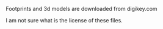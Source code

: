 Footprints and 3d models are downloaded from digikey.com

I am not sure what is the license of these files.

